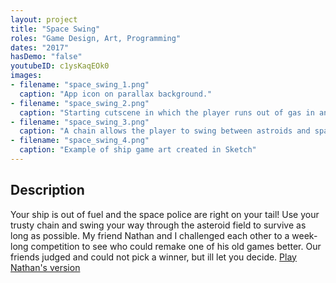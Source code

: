 ```yaml
---
layout: project
title: "Space Swing"
roles: "Game Design, Art, Programming"
dates: "2017"
hasDemo: "false"
youtubeID: c1ysKaqEOk0
images:
- filename: "space_swing_1.png"
  caption: "App icon on parallax background."
- filename: "space_swing_2.png"
  caption: "Starting cutscene in which the player runs out of gas in an intense space police chase."
- filename: "space_swing_3.png"
  caption: "A chain allows the player to swing between astroids and spaceships."
- filename: "space_swing_4.png"
  caption: "Example of ship game art created in Sketch"
---
```


## Description

Your ship is out of fuel and the space police are right on your tail! Use your trusty chain and swing your way through the asteroid field to survive as long as possible. My friend Nathan and I challenged each other to a week-long competition to see who could remake one of his old games better. Our friends judged and could not pick a winner, but ill let you decide. [Play Nathan's version](http://njew.icnc.com/public/games/AE2.php)
